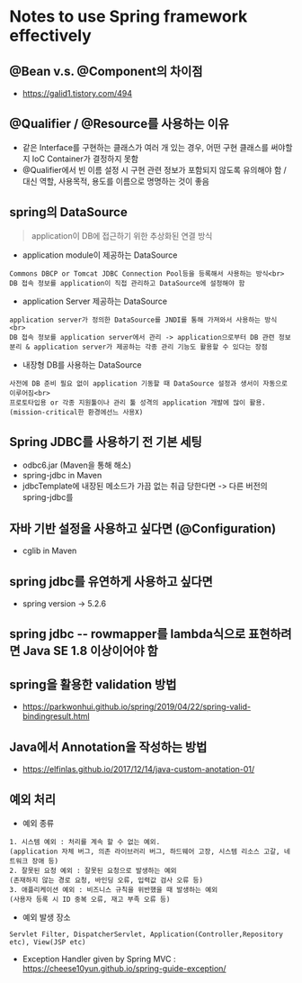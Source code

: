 # Notes to use Spring framework effectively

## @Bean v.s. @Component의 차이점
  - https://galid1.tistory.com/494
## @Qualifier / @Resource를 사용하는 이유
  - 같은 Interface를 구현하는 클래스가 여러 개 있는 경우, 어떤 구현 클래스를 써야할지 IoC Container가 결정하지 못함
  - @Qualifier에서 빈 이름 설정 시 구현 관련 정보가 포함되지 않도록 유의해야 함 / 대신  역할, 사용목적, 용도를 이름으로 명명하는 것이 좋음
  
## spring의 DataSource
> application이 DB에 접근하기 위한 추상화된 연결 방식

  - application module이 제공하는 DataSource
```
Commons DBCP or Tomcat JDBC Connection Pool등을 등록해서 사용하는 방식<br>
DB 접속 정보를 application이 직접 관리하고 DataSource에 설정해야 함
```
  - application Server 제공하는 DataSource
```
application server가 정의한 DataSource를 JNDI를 통해 가져와서 사용하는 방식<br>
DB 접속 정보를 application server에서 관리 -> application으로부터 DB 관련 정보 분리 & application server가 제공하는 각종 관리 기능도 활용할 수 있다는 장점
```
  - 내장형 DB를 사용하는 DataSource
```
사전에 DB 준비 필요 없이 application 기동할 때 DataSource 설정과 생서이 자동으로 이루어짐<br>
프로토타입용 or 각종 지원툴이나 관리 툴 성격의 application 개발에 많이 활용. (mission-critical한 환경에선느 사용X)
```
## Spring JDBC를 사용하기 전 기본 세팅
  - odbc6.jar (Maven을 통해 해소)
  - spring-jdbc in Maven
  - jdbcTemplate에 내장된 메소드가 가끔 없는 취급 당한다면 -> 다른 버전의 spring-jdbc를 
## 자바 기반 설정을 사용하고 싶다면 (@Configuration)
  - cglib in Maven
## spring jdbc를 유연하게 사용하고 싶다면
  - spring version -> 5.2.6
## spring jdbc -- rowmapper를 lambda식으로 표현하려면 Java SE 1.8 이상이어야 함
## spring을 활용한 validation 방법
  - https://parkwonhui.github.io/spring/2019/04/22/spring-valid-bindingresult.html
  
## Java에서 Annotation을 작성하는 방법
  - https://elfinlas.github.io/2017/12/14/java-custom-anotation-01/

## 예외 처리
  - 예외 종류
```
1. 시스템 예외 : 처리를 계속 할 수 없는 예외.
(application 자체 버그, 의존 라이브러리 버그, 하드웨어 고장, 시스템 리소스 고갈, 네트워크 장애 등)
2. 잘못된 요청 예외 : 잘못된 요청으로 발생하는 예외
(존재하지 않는 경로 요청, 바인딩 오류, 입력값 검사 오류 등)
3. 애플리케이션 예외 : 비즈니스 규칙을 위반했을 때 발생하는 예외
(사용자 등록 시 ID 중복 오류, 재고 부족 오류 등)
```

  - 예외 발생 장소
```
Servlet Filter, DispatcherServlet, Application(Controller,Repository etc), View(JSP etc)
```

  - Exception Handler given by Spring MVC
  : https://cheese10yun.github.io/spring-guide-exception/
